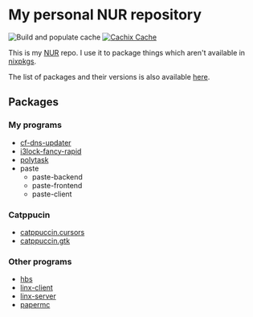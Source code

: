 # My personal NUR repository

![Build and populate cache](https://img.shields.io/github/workflow/status/ouzu/nur-packages/Build%20and%20populate%20cache) [![Cachix Cache](https://img.shields.io/badge/cachix-ouzu-blue.svg)](https://ouzu.cachix.org)

This is my [NUR](https://github.com/nix-community/NUR) repo. I use it to package things which aren't available in [nixpkgs](https://github.com/NixOS/nixpkgs).

The list of packages and their versions is also available [here](https://nur.nix-community.org/repos/ouzu).

## Packages
### My programs
- [cf-dns-updater](https://github.com/ouzu/cf-dns-updater)
- [i3lock-fancy-rapid](https://github.com/ouzu/i3lock-fancy-rapid)
- [polytask](https://github.com/ouzu/polytask)
- paste
    - paste-backend
    - paste-frontend
    - paste-client

### Catppucin
- [catppuccin.cursors](https://github.com/catppuccin/cursors)
- [catppuccin.gtk](https://github.com/catppuccin/gtk)

### Other programs
- [hbs](https://github.com/LovesToCode/hbs-How-Big-Search)
- [linx-client](https://github.com/andreimarcu/linx-client)
- [linx-server](https://github.com/andreimarcu/linx-server)
- [papermc](https://papermc.io/)
